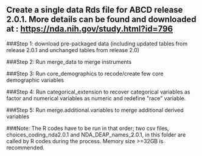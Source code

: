## Create a single data Rds file for ABCD release 2.0.1. More details can be found and downloaded at : https://nda.nih.gov/study.html?id=796

###Step 1: download pre-packaged data (including updated tables from release 2.0.1 and unchanged tables from release 2.0)

###Step 2: Run merge_data to merge instruments

###Step 3: Run core_demographics to recode/create few core demographic variables

###Step 4: Run categorical_extension to recover categorical variables as factor and numerical variables as numeric and redefine "race" variable.

###Step 5: Run merge.additional.variables to merge additional derived variables

###Note: The R codes have to be run in that order; two csv files, choices_coding_nda2.0.1 and NDA_DEAP_names_2.0.1, in this folder are called by R codes during the process. Memory size >=32GB is recommended.
